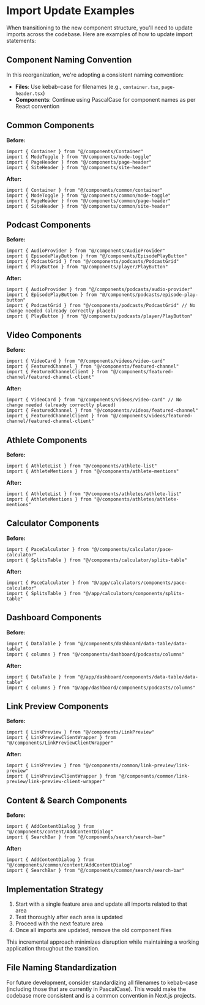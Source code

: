 # Import Update Examples

When transitioning to the new component structure, you'll need to update imports across the codebase. Here are examples of how to update import statements:

## Component Naming Convention

In this reorganization, we're adopting a consistent naming convention:
- **Files**: Use kebab-case for filenames (e.g., `container.tsx`, `page-header.tsx`)
- **Components**: Continue using PascalCase for component names as per React convention

## Common Components

**Before:**
```tsx
import { Container } from "@/components/Container"
import { ModeToggle } from "@/components/mode-toggle"
import { PageHeader } from "@/components/page-header"
import { SiteHeader } from "@/components/site-header"
```

**After:**
```tsx
import { Container } from "@/components/common/container"
import { ModeToggle } from "@/components/common/mode-toggle"
import { PageHeader } from "@/components/common/page-header"
import { SiteHeader } from "@/components/common/site-header"
```

## Podcast Components

**Before:**
```tsx
import { AudioProvider } from "@/components/AudioProvider"
import { EpisodePlayButton } from "@/components/EpisodePlayButton"
import { PodcastGrid } from "@/components/podcasts/PodcastGrid"
import { PlayButton } from "@/components/player/PlayButton"
```

**After:**
```tsx
import { AudioProvider } from "@/components/podcasts/audio-provider"
import { EpisodePlayButton } from "@/components/podcasts/episode-play-button"
import { PodcastGrid } from "@/components/podcasts/PodcastGrid" // No change needed (already correctly placed)
import { PlayButton } from "@/components/podcasts/player/PlayButton"
```

## Video Components

**Before:**
```tsx
import { VideoCard } from "@/components/videos/video-card"
import { FeaturedChannel } from "@/components/featured-channel"
import { FeaturedChannelClient } from "@/components/featured-channel/featured-channel-client"
```

**After:**
```tsx
import { VideoCard } from "@/components/videos/video-card" // No change needed (already correctly placed)
import { FeaturedChannel } from "@/components/videos/featured-channel"
import { FeaturedChannelClient } from "@/components/videos/featured-channel/featured-channel-client"
```

## Athlete Components

**Before:**
```tsx
import { AthleteList } from "@/components/athlete-list"
import { AthleteMentions } from "@/components/athlete-mentions"
```

**After:**
```tsx
import { AthleteList } from "@/components/athletes/athlete-list"
import { AthleteMentions } from "@/components/athletes/athlete-mentions"
```

## Calculator Components

**Before:**
```tsx
import { PaceCalculator } from "@/components/calculator/pace-calculator"
import { SplitsTable } from "@/components/calculator/splits-table"
```

**After:**
```tsx
import { PaceCalculator } from "@/app/calculators/components/pace-calculator"
import { SplitsTable } from "@/app/calculators/components/splits-table"
```

## Dashboard Components

**Before:**
```tsx
import { DataTable } from "@/components/dashboard/data-table/data-table"
import { columns } from "@/components/dashboard/podcasts/columns"
```

**After:**
```tsx
import { DataTable } from "@/app/dashboard/components/data-table/data-table"
import { columns } from "@/app/dashboard/components/podcasts/columns"
```

## Link Preview Components

**Before:**
```tsx
import { LinkPreview } from "@/components/LinkPreview"
import { LinkPreviewClientWrapper } from "@/components/LinkPreviewClientWrapper"
```

**After:**
```tsx
import { LinkPreview } from "@/components/common/link-preview/link-preview"
import { LinkPreviewClientWrapper } from "@/components/common/link-preview/link-preview-client-wrapper"
```

## Content & Search Components

**Before:**
```tsx
import { AddContentDialog } from "@/components/content/AddContentDialog"
import { SearchBar } from "@/components/search/search-bar"
```

**After:**
```tsx
import { AddContentDialog } from "@/components/common/content/AddContentDialog" 
import { SearchBar } from "@/components/common/search/search-bar"
```

## Implementation Strategy

1. Start with a single feature area and update all imports related to that area
2. Test thoroughly after each area is updated
3. Proceed with the next feature area
4. Once all imports are updated, remove the old component files

This incremental approach minimizes disruption while maintaining a working application throughout the transition.

## File Naming Standardization

For future development, consider standardizing all filenames to kebab-case (including those that are currently in PascalCase). This would make the codebase more consistent and is a common convention in Next.js projects.